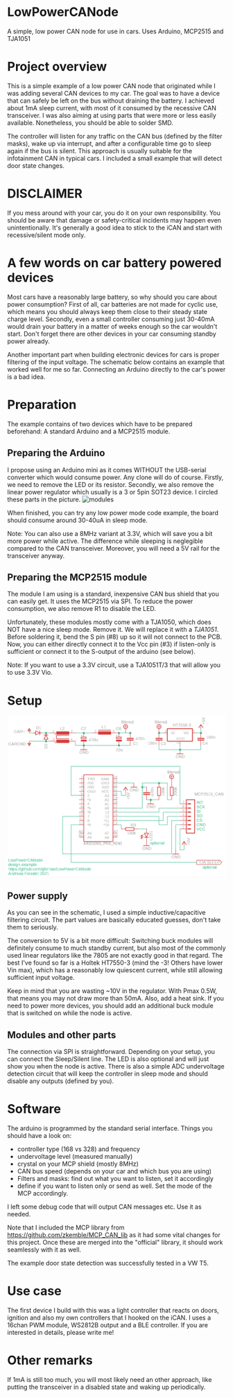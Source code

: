 # LowPowerCANode
A simple, low power CAN node for use in cars. Uses Arduino, MCP2515 and TJA1051

# Project overview
This is a simple example of a low power CAN node that originated while I was adding several CAN devices to my car. The goal was to have a device that can safely be left on the bus without draining the battery. I achieved about 1mA sleep current, with most of it consumed by the recessive CAN transceiver.
I was also aiming at using parts that were more or less easily available. Nonetheless, you should be able to solder SMD.

The controller will listen for any traffic on the CAN bus (defined by the filter masks), wake up via interrupt, and after a configurable time go to sleep again if the bus is silent. This approach is usually suitable for the infotainment CAN in typical cars.
I included a small example that will detect door state changes.

# DISCLAIMER

If you mess around with your car, you do it on your own responsibility. You should be aware that damage or safety-critical incidents may happen even unintentionally.
It's generally a good idea to stick to the iCAN and start with recessive/silent mode only.

# A few words on car battery powered devices
Most cars have a reasonably large battery, so why should you care about power consumption? First of all, car batteries are not made for cyclic use, which means you should always keep them close to their steady state charge level. Secondly, even a small controller consuming just 30-40mA would drain your battery in a matter of weeks enough so the car wouldn't start. Don't forget there are other devices in your car consuming standby power already. 

Another important part when building electronic devices for cars is proper filtering of the input voltage. The schematic below contains an example that worked well for me so far. Connecting an Arduino directly to the car's power is a bad idea.

# Preparation
The example contains of two devices which have to be prepared beforehand: A standard Arduino and a MCP2515 module.

## Preparing the Arduino
I propose using an Arduino mini as it comes WITHOUT the USB-serial converter which would consume power. Any clone will do of course.
Firstly, we need to remove the LED or its resistor.
Secondly, we also remove the linear power regulator which usually is a 3 or 5pin SOT23 device. 
I circled these parts in the picture.
![modules](/pics/modules.png)

When finished, you can try any low power mode code example, the board should consume around 30-40uA in sleep mode.

Note: You can also use a 8MHz variant at 3.3V, which will save you a bit more power while active. The difference
while sleeping is neglegible compared to the CAN transceiver. Moreover, you will need a 5V rail for the transceiver anyway.

## Preparing the MCP2515 module
The module I am using is a standard, inexpensive CAN bus shield that you can easily get. It uses the MCP2515 via SPI.
To reduce the power consumption, we also remove R1 to disable the LED.

Unfortunately, these modules mostly come with a TJA1050, which does NOT have a nice sleep mode. Remove it.
We will replace it with a *TJA1051*. Before soldering it, bend the S pin (#8) up so it will not connect to the PCB.
Now, you can either directly connect it to the Vcc pin (#3) if listen-only is sufficient or connect it to the S-output of the arduino (see below).

Note: If you want to use a 3.3V circuit, use a TJA1051T/3 that will allow you to use 3.3V Vio.

# Setup
![schematic](/pics/schematic.png)
## Power supply
As you can see in the schematic, I used a simple inductive/capacitive filtering circuit. The part values are basically educated guesses, don't take them to seriously.

The conversion to 5V is a bit more difficult: Switching buck modules will definitely consume to much standby current, but also most of the commonly used linear regulators like the 7805 are not exactly good in that regard. 
The best I've found so far is a Holtek HT7550-3 (mind the -3! Others have lower Vin max), which has a reasonably low quiescent current, while still allowing sufficient input voltage.

Keep in mind that you are wasting ~10V in the regulator. With Pmax 0.5W, that means you may not draw more than 50mA. Also, add a heat sink.
If you need to power more devices, you should add an additional buck module that is switched on while the node is active.

## Modules and other parts
The connection via SPI is straightforward. Depending on your setup, you can connect the Sleep/Silent line.
The LED is also optional and will just show you when the node is active.
There is also a simple ADC undervoltage detection circuit that will keep the controller in sleep mode and should disable any outputs (defined by you).

# Software
The arduino is programmed by the standard serial interface. Things you should have a look on:
 * controller type (168 vs 328) and frequency
 * undervoltage level (measured manually)
 * crystal on your MCP shield (mostly 8MHz)
 * CAN bus speed (depends on your car and which bus you are using)
 * Filters and masks: find out what you want to listen, set it accordingly
 * define if you want to listen only or send as well. Set the mode of the MCP accordingly.

I left some debug code that will output CAN messages etc. Use it as needed.

Note that I included the MCP library from https://github.com/zkemble/MCP_CAN_lib as it had some vital changes for this project.
Once these are merged into the "official" library, it should work seamlessly with it as well.

The example door state detection was successfully tested in a VW T5.

# Use case
The first device I build with this was a light controller that reacts on doors, ignition and also my own controllers that I hooked on the iCAN.
I uses a 16chan PWM module, WS2812B output and a BLE controller. If you are interested in details, please write me!

# Other remarks
If 1mA is still too much, you will most likely need an other approach, like putting the transceiver in a disabled state and waking up periodically.
